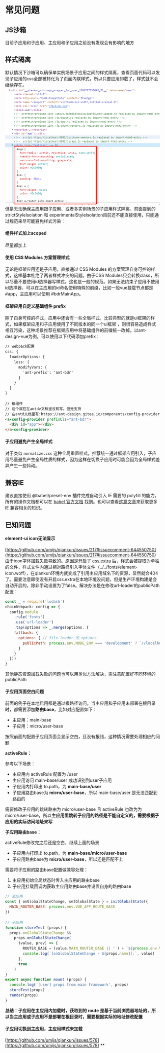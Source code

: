 # 常见问题
## JS沙箱
目前子应用和子应用、主应用和子应用之前没有发现会有影响的地方
## 样式隔离
默认情况下沙箱可以确保单实例场景子应用之间的样式隔离，查看页面代码可以发现子应用的css全部被转化为了页面内联样式，所以只要应用卸载了，样式就不会继续存在。
![image.png](./image1.png)
但是无法确保主应用跟子应用、或者多实例场景的子应用样式隔离，前面提到的strictStyleIsolation 和 experimentalStyleIsolation目前还不能直接使用，只能通过规范来尽可能避免样式污染：
#### 组件样式加上scoped
尽量都加上
#### 使用 CSS Modules 方案管理样式
无论是框架应用还是子应用，直接通过 CSS Modules 的方案管理自身可控的样式，这样基本杜绝了两者样式冲突的问题。由于CSS Modules只会转换class，所以尽量不要使用id选择器写样式，这也是一般的规范。如果无法约束子应用不使用id选择器，可以在主应用的id命名使用特殊的前缀，比如一般vue挂载节点都是 #app，主应用可以使用 #bdrMainApp。
#### 框架应用自定义基础组件 prefix
除了自身可控的样式，应用中还会有一些全局样式，比较典型的就是ui框架的样式，如果框架应用和子应用使用了不同版本的同一个ui框架 ，则很容易造成样式相互污染，这种场景推荐在框架应用中将基础组件的前缀统一改掉。以ant-design-vue为例，可以使用以下代码添加prefix：
```html
// webpack配置
css: {
  loaderOptions: {
    less: {
      modifyVars: {
        'ant-prefix': 'ant-bdr'
      }
    }
  }
}

// 根组件
// 这个属性在antdv文档里没有写，但是支持
// 在antd文档里有:https://ant-design.gitee.io/components/config-provider-cn/
<a-config-provider prefixCls="ant-bdr">
  <div id="app"></div>
</a-config-provider>
```
#### 子应用避免产生全局样式
对于类似 `normalize.css` 这种全局重置样式，推荐统一通过框架应用引入，子应用尽量避免产生全局性质的样式，因为这样在切换子应用时可能会因为全局样式差异产生一些抖动。
## 兼容IE
建议直接使用 @babel/preset-env 插件完成自动引入 IE 需要的 polyfill 的能力，所有的操作文档都可以在 [babel 官方文档](https://babeljs.io/docs/en/babel-preset-env) 找到。也可以查看[这篇文章](https://www.yuque.com/kuitos/gky7yw/qskte2)来获取更多 IE 兼容相关的知识。
## 已知问题
#### element-ui icon无法显示
[https://github.com/umijs/qiankun/issues/217#issuecomment-644550750](https://github.com/umijs/qiankun/issues/217#issuecomment-644550750)
由于icon字体加载失败导致的。原因是开启了 [css.extra](https://cli.vuejs.org/zh/config/#css-extract) 后，样式会被提取为单独的文件，样式文件内通过相对路径引入字体文件（../../fonts/element-icon.woff），在qiankun环境内就变成了引用主应用域名下的资源，显然就会404了。需要注意即使没有开启css.extra在本地环境没问题，但是生产环境构建是会自动开启的，除非手动设置为了false。解决办法是在修改url-loader的publicPath配置：
```javascript
const _ = require('lodash')
chainWebpack: config => {
  config.module
    .rule('fonts')
    .use('url-loader')
    .tap(options => _.merge(options, {
    fallback: {
      options: { // file-loader 的 options
        publicPath: process.env.NODE_ENV === 'development' ? `//localhost:${port}` : process.env.VUE_APP_DOMAIN
      }
    }
  }))
}
```
其他静态资源加载失败的问题也可以用类似方法解决，需注意配置好不同环境的publicPath
#### 子应用页面空白问题
前面的例子在本地启用都是通过根路径访问，当主应用和子应用未部署在根目录时，都需要添加**路由base**，比如对应配置如下：

- 主应用：main-base
- 子应用：micro/user-base

按照前面的配置子应用页面会显示空白，且没有报错，这种情况需要处理相应的问题

<strong>activeRule：</strong>

参考以下场景：

- 主应用内 activeRule 配置为 /user
- 主应用访问 main-base/user 成功识别到user子应用
- 子应用内打印出 to.path，为 **main-base/user**
- 子应用路由base为 **micro/user-base**，所以 main-base/user 是无法匹配到路由的

需要修改子应用的跳转路由为 micro/user-base 且 activeRule 也改为为 micro/user-base，所以**主应用里跳转子应用的路径是不能自定义的，需要根据子应用的实际访问地址来写**

<strong>子应用路由base：</strong>

activeRule修改完之后还是空白，继续上面的场景

- 子应用内打印出 to.path，为 **main-base/micro/user-base**
- 子应用路由base为 **micro/user-base**，所以还是匹配不上

需要将子应用的路由base配置做兼容处理：

1. 主应用初始全局状态时传入主应用的路由base
1. 子应用挂载回调内获取主应用路由base并设置自身的路由base
```javascript
// 主应用
const { onGlobalStateChange, setGlobalState } = initGlobalState({
  MAIN_ROUTER_BASE: process.env.VUE_APP_ROUTE_BASE
})

// 子应用
function storeTest (props) {
  props.onGlobalStateChange &&
    props.onGlobalStateChange(
      (value, prev) => {
        ROUTER_BASE = (value.MAIN_ROUTER_BASE || '') + `${process.env.VUE_APP_ROUTE_BASE}` // 主应用的routr base需要添加在子应用的router base前面
        console.log(`[onGlobalStateChange - ${props.name}]:`, value)
      },
      true
    )
}
export async function mount (props) {
  console.log('[user] props from main framework', props)
  storeTest(props)
  render(props)
}
```
**总结：子应用在主应用内加载时，获取到的 route 是基于当前浏览器地址的，所以当主应用或子应用不是部署在根目录时，需要根据实际的地址修改配置**
#### 子应用切换到主应用，主应用样式未加载
[https://github.com/umijs/qiankun/issues/578](https://github.com/umijs/qiankun/issues/578)
**


